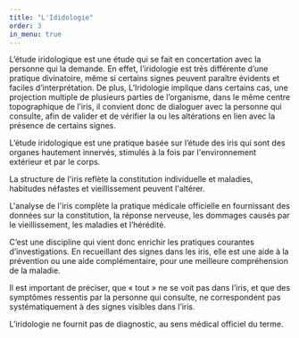 ```yaml
---
title: "L'Ididologie"
order: 3
in_menu: true
---
```

L’étude iridologique est une étude qui se fait en concertation avec la personne qui la demande. En effet, l’iridologie est très différente d’une pratique divinatoire, même si certains signes peuvent paraître évidents et faciles d’interprétation. De plus, L’Iridologie implique dans certains cas, une projection multiple de plusieurs parties de l’organisme, dans le même centre topographique de l’iris, il convient donc de dialoguer avec la personne qui consulte, afin de valider et de vérifier la ou les altérations en lien avec la présence de certains signes.

L’étude iridologique est une pratique basée sur l’étude des iris qui sont des organes hautement innervés, stimulés à la fois par l'environnement extérieur et par le corps.

La structure de l'iris reflète la constitution individuelle et maladies, habitudes néfastes et vieillissement peuvent l'altérer.

L'analyse de l'iris complète la pratique médicale officielle en fournissant des données sur la constitution, la réponse nerveuse, les dommages causés par le vieillissement, les maladies et l’hérédité.

C’est une discipline qui vient donc enrichir les pratiques courantes d’investigations. En recueillant des signes dans les iris, elle est une aide à la prévention ou une aide complémentaire, pour une meilleure compréhension de la maladie.

Il est important de préciser, que « tout » ne se voit pas dans l’iris, et que des symptômes ressentis par la personne qui consulte, ne correspondent pas systématiquement à des signes visibles dans l’iris.

L’iridologie ne fournit pas de diagnostic, au sens médical officiel du terme. 